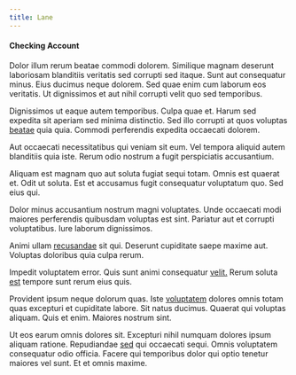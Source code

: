 ```yaml
---
title: Lane
---
```


#### Checking Account

Dolor illum rerum beatae commodi dolorem. Similique magnam deserunt laboriosam blanditiis veritatis sed corrupti sed itaque. Sunt aut consequatur minus. Eius ducimus neque dolorem. Sed quae enim cum laborum eos veritatis. Ut dignissimos et aut nihil corrupti velit quo sed temporibus.

Dignissimos ut eaque autem temporibus. Culpa quae et. Harum sed expedita sit aperiam sed minima distinctio. Sed illo corrupti at quos voluptas [beatae](/dolore/odio/neque/multi_layered_5th_generation.md) quia quia. Commodi perferendis expedita occaecati dolorem.

Aut occaecati necessitatibus qui veniam sit eum. Vel tempora aliquid autem blanditiis quia iste. Rerum odio nostrum a fugit perspiciatis accusantium.

Aliquam est magnam quo aut soluta fugiat sequi totam. Omnis est quaerat et. Odit ut soluta. Est et accusamus fugit consequatur voluptatum quo. Sed eius qui.

Dolor minus accusantium nostrum magni voluptates. Unde occaecati modi maiores perferendis quibusdam voluptas est sint. Pariatur aut et corrupti voluptatibus. Iure laborum dignissimos.

Animi ullam [recusandae](/dolore/odio/dignissimos/odio/moratorium.md) sit qui. Deserunt cupiditate saepe maxime aut. Voluptas doloribus quia culpa rerum.

Impedit voluptatem error. Quis sunt animi consequatur [velit.](/facere/adipisci/molestiae/ut/cliffs_generic_frozen_chair.md) Rerum soluta [est](/facere/temporibus/adipisci/praesentium/alley_cliff.md) tempore sunt rerum eius quis.

Provident ipsum neque dolorum quas. Iste [voluptatem](/consequatur/back_up.md) dolores omnis totam quas excepturi et cupiditate labore. Sit natus ducimus. Quaerat qui voluptas aliquam. Quis et enim. Maiores nostrum sint.

Ut eos earum omnis dolores sit. Excepturi nihil numquam dolores ipsum aliquam ratione. Repudiandae [sed](/facere/temporibus/adipisci/molestias/incredible_fresh_shirt_clothing_&_music_tasty.md) qui occaecati sequi. Omnis voluptatem consequatur odio officia. Facere qui temporibus dolor qui optio tenetur maiores vel sunt. Et et omnis maxime.
